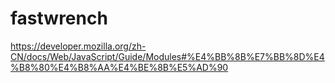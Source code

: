 # fastwrench


https://developer.mozilla.org/zh-CN/docs/Web/JavaScript/Guide/Modules#%E4%BB%8B%E7%BB%8D%E4%B8%80%E4%B8%AA%E4%BE%8B%E5%AD%90